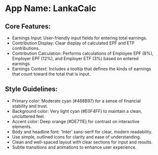 # **App Name**: LankaCalc

## Core Features:

- Earnings Input: User-friendly input fields for entering total earnings.
- Contribution Display: Clear display of calculated EPF and ETF contributions.
- Contribution Calculation: Performs calculations of Employee EPF (8%), Employer EPF (12%), and Employer ETF (3%) based on entered earnings.
- Earnings Context: Includes a tooltip that defines the kinds of earnings that count toward the total that is input.

## Style Guidelines:

- Primary color: Moderate cyan (#468B97) for a sense of financial stability and trust.
- Background color: Very light cyan (#E0F4FF) to maintain a clean, uncluttered feel.
- Accent color: Deep orange (#DE711E) for contrast on interactive elements.
- Body and headline font: 'Inter' sans-serif for clear, modern readability.
- Use simple, outlined icons for clarity and ease of understanding.
- Clean and well-spaced layout with clear sections for input and results.
- Subtle transitions and animations to enhance user experience.
